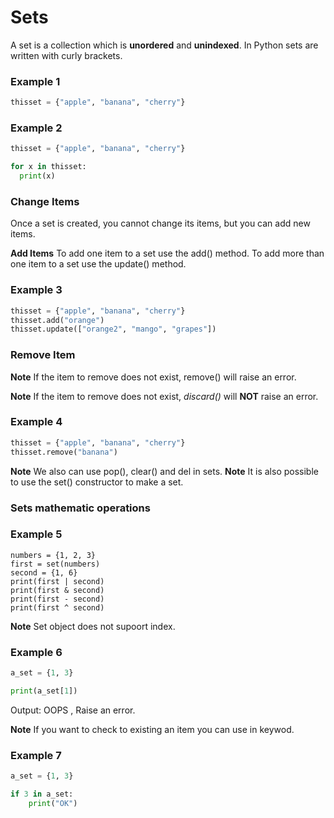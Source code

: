 # Sets

A set is a collection which is **unordered** and **unindexed**.
In Python sets are written with curly brackets.

### Example 1
```python
thisset = {"apple", "banana", "cherry"}
```

### Example 2
```python
thisset = {"apple", "banana", "cherry"}

for x in thisset:
  print(x) 
```

### Change Items
Once a set is created, you cannot change its items, but you can add new items.


**Add Items**
To add one item to a set use the add() method.
To add more than one item to a set use the update() method.

### Example 3
```python
thisset = {"apple", "banana", "cherry"}
thisset.add("orange")
thisset.update(["orange2", "mango", "grapes"])
```

### Remove Item


**Note** If the item to remove does not exist, remove() will raise an error.

**Note** If the item to remove does not exist, *discard()* will **NOT** raise an error.

### Example 4
```python
thisset = {"apple", "banana", "cherry"}
thisset.remove("banana")
```
**Note** We also can use pop(), clear() and del in sets.
**Note** It is also possible to use the set() constructor to make a set.

### Sets mathematic operations

### Example 5
```pyhton 
numbers = {1, 2, 3}
first = set(numbers)
second = {1, 6}
print(first | second)
print(first & second)
print(first - second)
print(first ^ second)

```

**Note** Set object does not supoort index.
### Example 6
```python
a_set = {1, 3}

print(a_set[1])
```
Output: OOPS , Raise an error.

**Note** If you want to check to existing an item you can use in keywod.
### Example 7
```python
a_set = {1, 3}

if 3 in a_set:
	print("OK")
```

